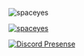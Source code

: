 <p align="left"> <img src="https://komarev.com/ghpvc/?username=spaceyes&label=Profile%20views&color=0e75b6&style=flat" alt="spaceyes" /> </p>

<p align="left"> <a href="https://github.com/ryo-ma/github-profile-trophy"><img src="https://github-profile-trophy.vercel.app/?username=spaceyes" alt="spaceyes" /></a> </p>

[![Discord Presense](https://lanyard.cnrad.dev/api/899496656393867275)](https://discord.gg/YFY8EQQhDN)

